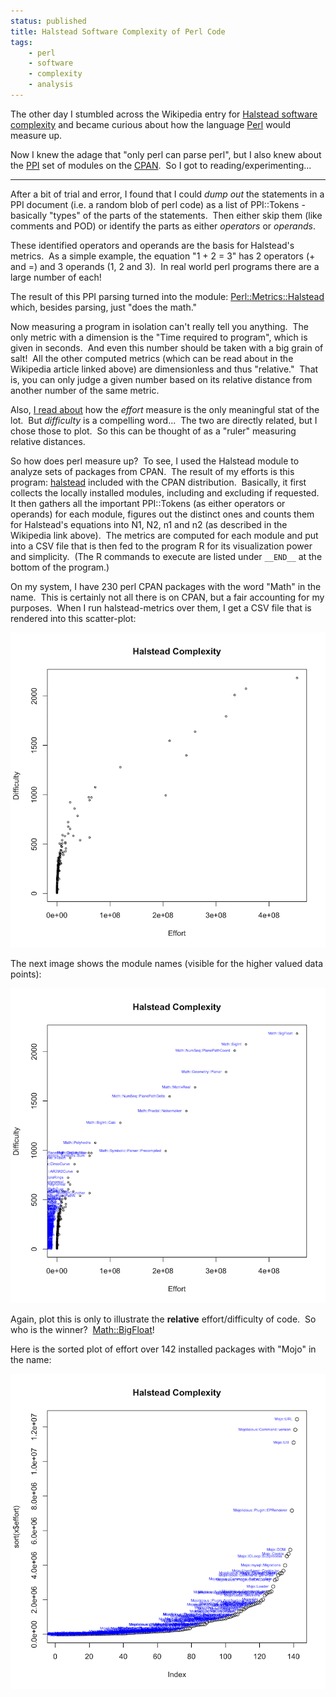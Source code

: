```yaml
---
status: published
title: Halstead Software Complexity of Perl Code
tags:
    - perl
    - software
    - complexity
    - analysis
---
```


The other day I stumbled across the Wikipedia entry for [Halstead software complexity](https://en.wikipedia.org/wiki/Halstead_complexity_measures) and became curious about how the language [Perl](https://www.perl.org/) would measure up.

Now I knew the adage that "only perl can parse perl", but I also knew about the [PPI](https://metacpan.org/pod/PPI) set of modules on the [CPAN](https://metacpan.org/).  So I got to reading/experimenting...

---

After a bit of trial and error, I found that I could *dump out* the statements in a PPI document (i.e. a random blob of perl code) as a list of PPI::Tokens - basically "types" of the parts of the statements.  Then either skip them (like comments and POD) or identify the parts as either *operators* or *operands*.

These identified operators and operands are the basis for Halstead's metrics.  As a simple example, the equation "1 + 2 = 3" has 2 operators (+ and =) and 3 operands (1, 2 and 3).  In real world perl programs there are a large number of each!

The result of this PPI parsing turned into the module: [Perl::Metrics::Halstead](https://metacpan.org/pod/Perl::Metrics::Halstead) which, besides parsing, just "does the math."

Now measuring a program in isolation can't really tell you anything.  The only metric with a dimension is the "Time required to program", which is given in seconds.  And even this number should be taken with a big grain of salt!  All the other computed metrics (which can be read about in the Wikipedia article linked above) are dimensionless and thus "relative."  That is, you can only judge a given number based on its relative distance from another number of the same metric.

Also, [I read about](https://www.compuware.com/hard-can-find-halstead-maintenance-effort-metric/) how the *effort* measure is the only meaningful stat of the lot.  But *difficulty* is a compelling word...  The two are directly related, but I chose those to plot.  So this can be thought of as a "ruler" measuring relative distances.

So how does perl measure up?  To see, I used the Halstead module to analyze sets of packages from CPAN.  The result of my efforts is this program: [halstead](https://github.com/ology/Perl-Metrics-Halstead/blob/master/bin/halstead) included with the CPAN distribution.  Basically, it first collects the locally installed modules, including and excluding if requested.  It then gathers all the important PPI::Tokens (as either operators or operands) for each module, figures out the distinct ones and counts them for Halstead's equations into N1, N2, n1 and n2 (as described in the Wikipedia link above).  The metrics are computed for each module and put into a CSV file that is then fed to the program R for its visualization power and simplicity.  (The R commands to execute are listed under `__END__` at the bottom of the program.)

On my system, I have 230 perl CPAN packages with the word "Math" in the name.  This is certainly not all there is on CPAN, but a fair accounting for my purposes.  When I run halstead-metrics over them, I get a CSV file that is rendered into this scatter-plot:

![](Halstead-Math.png)

The next image shows the module names (visible for the higher valued data points):

![](Halstead-Math-labeled.png)

Again, plot this is only to illustrate the **relative** effort/difficulty of code.  So who is the winner?  [Math::BigFloat](https://metacpan.org/pod/Math::BigFloat)!

Here is the sorted plot of effort over 142 installed packages with "Mojo" in the name:

![](Halstead-Mojolicious.png)


